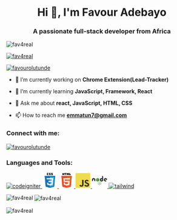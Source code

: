 <h1 align="center">Hi 👋, I'm Favour Adebayo</h1>
<h3 align="center">A passionate full-stack developer from Africa</h3>

<p align="left"> <img src="https://komarev.com/ghpvc/?username=fav4real&label=Profile%20views&color=0e75b6&style=flat" alt="fav4real" /> </p>

<p align="left"> <a href="https://github.com/ryo-ma/github-profile-trophy"><img src="https://github-profile-trophy.vercel.app/?username=fav4real" alt="fav4real" /></a> </p>

<p align="left"> <a href="https://twitter.com/favourolutunde" target="blank"><img src="https://img.shields.io/twitter/follow/favourolutunde?logo=twitter&style=for-the-badge" alt="favourolutunde" /></a> </p>

- 🔭 I’m currently working on **Chrome Extension(Lead-Tracker)**

- 🌱 I’m currently learning **JavaScript, Framework, React**

- 💬 Ask me about **react, JavaScript, HTML, CSS**

- 📫 How to reach me **emmatun7@gmail.com**

<h3 align="left">Connect with me:</h3>
<p align="left">
<a href="https://twitter.com/favourolutunde" target="blank"><img align="center" src="https://raw.githubusercontent.com/rahuldkjain/github-profile-readme-generator/master/src/images/icons/Social/twitter.svg" alt="favourolutunde" height="30" width="40" /></a>
</p>

<h3 align="left">Languages and Tools:</h3>
<p align="left"> <a href="https://codeigniter.com" target="_blank" rel="noreferrer"> <img src="https://cdn.worldvectorlogo.com/logos/codeigniter.svg" alt="codeigniter" width="40" height="40"/> </a> <a href="https://www.w3schools.com/css/" target="_blank" rel="noreferrer"> <img src="https://raw.githubusercontent.com/devicons/devicon/master/icons/css3/css3-original-wordmark.svg" alt="css3" width="40" height="40"/> </a> <a href="https://www.w3.org/html/" target="_blank" rel="noreferrer"> <img src="https://raw.githubusercontent.com/devicons/devicon/master/icons/html5/html5-original-wordmark.svg" alt="html5" width="40" height="40"/> </a> <a href="https://developer.mozilla.org/en-US/docs/Web/JavaScript" target="_blank" rel="noreferrer"> <img src="https://raw.githubusercontent.com/devicons/devicon/master/icons/javascript/javascript-original.svg" alt="javascript" width="40" height="40"/> </a> <a href="https://nodejs.org" target="_blank" rel="noreferrer"> <img src="https://raw.githubusercontent.com/devicons/devicon/master/icons/nodejs/nodejs-original-wordmark.svg" alt="nodejs" width="40" height="40"/> </a> <a href="https://tailwindcss.com/" target="_blank" rel="noreferrer"> <img src="https://www.vectorlogo.zone/logos/tailwindcss/tailwindcss-icon.svg" alt="tailwind" width="40" height="40"/> </a> </p>

<p><img align="left" src="https://github-readme-stats.vercel.app/api/top-langs?username=fav4real&show_icons=true&locale=en&layout=compact" alt="fav4real" /></p>

<p>&nbsp;<img align="center" src="https://github-readme-stats.vercel.app/api?username=fav4real&show_icons=true&locale=en" alt="fav4real" /></p>

<p><img align="center" src="https://github-readme-streak-stats.herokuapp.com/?user=fav4real&" alt="fav4real" /></p>
